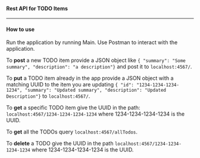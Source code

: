 #### Rest API for TODO Items
___

#### How to use    
Run the application by running Main. Use Postman to interact with the application.   

To **post** a new TODO item provide a JSON object like `{ "summary": "Some summary", "description": "a description"}` 
and post it to `localhost:4567/`.    

To **put** a TODO item already in the app provide a JSON object with a matching UUID to the item you are updating
  `{ "id": "1234-1234-1234-1234", "summary": "Updated summary", "description": "Updated Description"}` to  `localhost:4567/`.     
  
To **get** a specific TODO item give the UUID in the path: `localhost:4567/1234-1234-1234-1234` where 1234-1234-1234-1234 is the UUID.   

To **get** all the TODOs query `localhost:4567/allTodos`.   

To **delete** a TODO give the UUID in the path `localhost:4567/1234-1234-1234-1234` where 1234-1234-1234-1234 is the UUID.         
